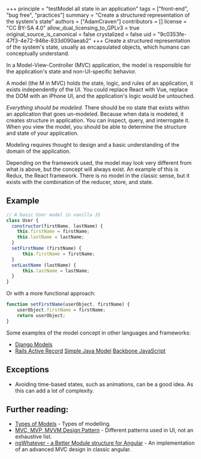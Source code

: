 +++
principle = "testModel all state in an application"
tags = ["front-end", "bug free", "practices"]
summary = "Create a structured representation of the system's state"
authors = ["AdamCraven"]
contributors = []
license = "CC BY-SA 4.0"
allow_dual_licensing_to_GPLv3 = true
original_source_is_canonical = false
crystalized = false
uid = "9c0353fe-47f3-4e72-946e-833d090aeab2"
+++
Create a structured representation of the system's state, usually as encapsulated objects, which humans can conceptually understand.

In a Model-View-Controller (MVC) application, the model is responsible for the application's state and non-UI-specific behavior.

A model (the M in MVC) holds the state, logic, and rules of an application, it exists independently of the UI. You could replace React with Vue, replace the DOM with an iPhone UI, and the application's logic would be untouched.

*Everything should be modeled.* There should be no state that exists within an application that goes un-modeled. Because when data is modeled, it creates structure in application. You can inspect, query, and interrogate it. When you view the model, you should be able to determine the structure and state of your application.

Modeling requires thought to design and a basic understanding of the domain of the application.

Depending on the framework used, the model may look very different from what is above, but the concept will always exist. An example of this is Redux, the React framework. There is no model in the classic sense, but it exists with the combination of the reducer, store, and state.


## Example

```js
// A basic User model in vanilla JS
class User {
  constructor(firstName, lastName) {
    this.firstName = firstName;
    this.lastName = lastName;
  }
  setFirstName (firstName) {
      this.firstName = firstName;
  }
  setLastName (lastName) {
      this.lastName = lastName;
  }
}
```

Or with a more functional approach:
```js
function setFirstName(userObject, firstName) {
    userObject.firstName = firstName;
    return userObject;
}
```


Some examples of the model concept in other languages and frameworks:

* [Django Models](https://docs.djangoproject.com/en/2.1/topics/db/models/)
* [Rails Active Record](https://guides.rubyonrails.org/active_record_basics.html)
[Simple Java Model](http://www.javapractices.com/topic/TopicAction.do?Id=187)
[Backbone JavaScript](http://backbonejs.org/#Model)

## Exceptions

* Avoiding time-based states, such as animations, can be a good idea. As this can add a lot of complexity.

## Further reading:

* [Types of Models](https://deviq.com/kinds-of-models/) - Types of modelling.
* [MVC, MVP, MVVM  Design Pattern](https://medium.com/@ankit.sinhal/mvc-mvp-and-mvvm-design-pattern-6e169567bbad) - Different patterns used in UI, not an exhaustive list.
* [ngWhatever - a Better Module structure for Angular](/a-better-module-structure-for-angular/) - An implementation of an advanced MVC design in classic angular.